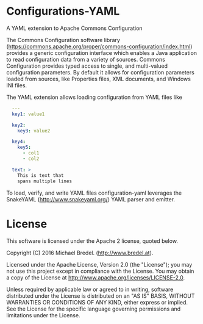 # Configurations-YAML
A YAML extension to Apache Commons Configuration

The Commons Configuration software library (https://commons.apache.org/proper/commons-configuration/index.html) provides a generic configuration interface which enables a Java application to read configuration data from a variety of sources. Commons Configuration provides typed access to single, and multi-valued configuration parameters. By default it allows for configuration parameters loaded from sources, like Properties files, XML documents, and Windows INI files. 

The YAML extension allows loading configuration from YAML files like

```YAML
  ---
  key1: value1

  key2:
    key3: value2

  key4:
    key5:
      - col1
      - col2  

  text: >
    This is text that
    spans multiple lines
```


To load, verify, and write YAML files configuration-yaml leverages the SnakeYAML (http://www.snakeyaml.org/) YAML parser and emitter.

# License
This software is licensed under the Apache 2 license, quoted below.

Copyright (C) 2016 Michael Bredel. (http://www.bredel.at).

Licensed under the Apache License, Version 2.0 (the "License"); you may not use this project except in compliance with the License. You may obtain a copy of the License at http://www.apache.org/licenses/LICENSE-2.0.

Unless required by applicable law or agreed to in writing, software distributed under the License is distributed on an "AS IS" BASIS, WITHOUT WARRANTIES OR CONDITIONS OF ANY KIND, either express or implied. See the License for the specific language governing permissions and limitations under the License.
